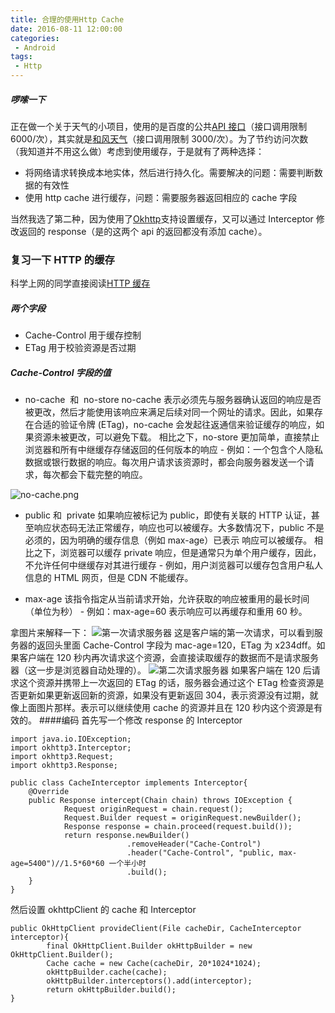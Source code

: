 ```yaml
---
title: 合理的使用Http Cache
date: 2016-08-11 12:00:00
categories:
 - Android
tags:
 - Http
---
```


##### 啰嗦一下

正在做一个关于天气的小项目，使用的是百度的公共[API 接口](http://apistore.baidu.com/apiworks/servicedetail/478.html)（接口调用限制 6000/次），其实就是[和风天气](http://www.heweather.com/documents/api)（接口调用限制 3000/次）。为了节约访问次数（我知道并不用这么做）考虑到使用缓存，于是就有了两种选择：

- 将网络请求转换成本地实体，然后进行持久化。需要解决的问题：需要判断数据的有效性
- 使用 http cache 进行缓存，问题：需要服务器返回相应的 cache 字段

当然我选了第二种，因为使用了[Okhttp](https://github.com/square/okhttp)支持设置缓存，又可以通过 Interceptor 修改返回的 response（是的这两个 api 的返回都没有添加 cache）。

### 复习一下 HTTP 的缓存

科学上网的同学直接阅读[HTTP 缓存](https://developers.google.com/web/fundamentals/performance/optimizing-content-efficiency/http-caching?hl=zh-cn)

##### 两个字段

- Cache-Control 用于缓存控制
- ETag 用于校验资源是否过期

##### Cache-Control 字段的值

- no-cache  和  no-store
  no-cache 表示必须先与服务器确认返回的响应是否被更改，然后才能使用该响应来满足后续对同一个网址的请求。因此，如果存在合适的验证令牌 (ETag)，no-cache 会发起往返通信来验证缓存的响应，如果资源未被更改，可以避免下载。
  相比之下，no-store 更加简单，直接禁止浏览器和所有中继缓存存储返回的任何版本的响应 - 例如：一个包含个人隐私数据或银行数据的响应。每次用户请求该资源时，都会向服务器发送一个请求，每次都会下载完整的响应。

![no-cache.png](http://upload-images.jianshu.io/upload_images/1419533-f535efd5c89a98ce.png?imageMogr2/auto-orient/strip%7CimageView2/2/w/1240)

- public 和  private
  如果响应被标记为 public，即使有关联的 HTTP 认证，甚至响应状态码无法正常缓存，响应也可以被缓存。大多数情况下，public 不是必须的，因为明确的缓存信息（例如 max-age）已表示 响应可以被缓存。
  相比之下，浏览器可以缓存 private 响应，但是通常只为单个用户缓存，因此，不允许任何中继缓存对其进行缓存 - 例如，用户浏览器可以缓存包含用户私人信息的 HTML 网页，但是 CDN 不能缓存。

- max-age
  该指令指定从当前请求开始，允许获取的响应被重用的最长时间（单位为秒） - 例如：max-age=60
  表示响应可以再缓存和重用 60 秒。

拿图片来解释一下：
![第一次请求服务器](https://developers.google.com/web/fundamentals/performance/optimizing-content-efficiency/images/http-request.png)
这是客户端的第一次请求，可以看到服务器的返回头里面 Cache-Control 字段为 mac-age=120，ETag 为 x234dff。如果客户端在 120 秒内再次请求这个资源，会直接读取缓存的数据而不是请求服务器（这一步是浏览器自动处理的）。
![第二次请求服务器](https://developers.google.com/web/fundamentals/performance/optimizing-content-efficiency/images/http-cache-control.png)
如果客户端在 120 后请求这个资源并携带上一次返回的 ETag 的话，服务器会通过这个 ETag 检查资源是否更新如果更新返回新的资源，如果没有更新返回 304，表示资源没有过期，就像上面图片那样。表示可以继续使用 cache 的资源并且在 120 秒内这个资源是有效的。 ####编码
首先写一个修改 response 的 Interceptor

    import java.io.IOException;
    import okhttp3.Interceptor;
    import okhttp3.Request;
    import okhttp3.Response;

    public class CacheInterceptor implements Interceptor{
        @Override
        public Response intercept(Chain chain) throws IOException {
                Request originRequest = chain.request();
                Request.Builder request = originRequest.newBuilder();
                Response response = chain.proceed(request.build());
                return response.newBuilder()
                              .removeHeader("Cache-Control")
                              .header("Cache-Control", "public, max-age=5400")//1.5*60*60 一个半小时
                              .build();
        }
    }

然后设置 okhttpClient 的 cache 和 Interceptor

    public OkHttpClient provideClient(File cacheDir, CacheInterceptor interceptor){
            final OkHttpClient.Builder okHttpBuilder = new OkHttpClient.Builder();
            Cache cache = new Cache(cacheDir, 20*1024*1024);
            okHttpBuilder.cache(cache);
            okHttpBuilder.interceptors().add(interceptor);
            return okHttpBuilder.build();
    }
